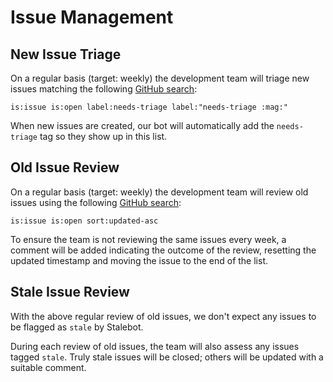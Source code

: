 # Issue Management

## New Issue Triage

On a regular basis (target: weekly) the development team will triage new issues matching the following [GitHub search](https://github.com/Azure/azure-service-operator/issues?q=is%3Aissue+is%3Aopen+label%3A%22needs-triage+%3Amag%3A%22+sort%3Aupdated-desc+):

```
is:issue is:open label:needs-triage label:"needs-triage :mag:" 
```

When new issues are created, our bot will automatically add the `needs-triage` tag so they show up in this list.

## Old Issue Review

On a regular basis (target: weekly) the development team will review old issues using the following [GitHub search](https://github.com/Azure/azure-service-operator/issues?q=is%3Aissue+is%3Aopen+sort%3Aupdated-asc):

```
is:issue is:open sort:updated-asc
```
To ensure the team is not reviewing the same issues every week, a comment will be added indicating the outcome of the review, resetting the updated timestamp and moving the issue to the end of the list.

## Stale Issue Review

With the above regular review of old issues, we don't expect any issues to be flagged as `stale` by Stalebot.

During each review of old issues, the team will also assess any issues tagged `stale`. Truly stale issues will be closed; others will be updated with a suitable comment.
